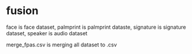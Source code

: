 # fusion
face is face dataset,
palmprint is palmprint dataste,
signature is signature dataset,
speaker is audio dataset

merge_fpas.csv is merging all dataset to .csv

